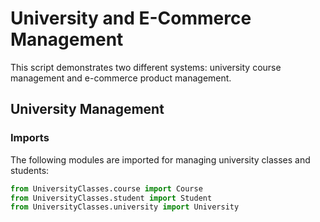 # University and E-Commerce Management

This script demonstrates two different systems: university course management and e-commerce product management.

## University Management

### Imports

The following modules are imported for managing university classes and students:

```python
from UniversityClasses.course import Course
from UniversityClasses.student import Student
from UniversityClasses.university import University
